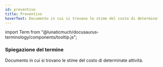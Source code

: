 ```yaml
---
id: preventivo
title: Preventivo
hoverText: Documento in cui si trovano le stime del costo di determinate attività.
---
```


import Term from "@lunaticmuch/docusaurus-terminology/components/tooltip.js";


### Spiegazione del termine

Documento in cui si trovano le stime del costo di determinate <Term popup="Azioni da compiere per attuare un processo." reference="/docs/RTB/Termini/Attività">attività</Term>.
